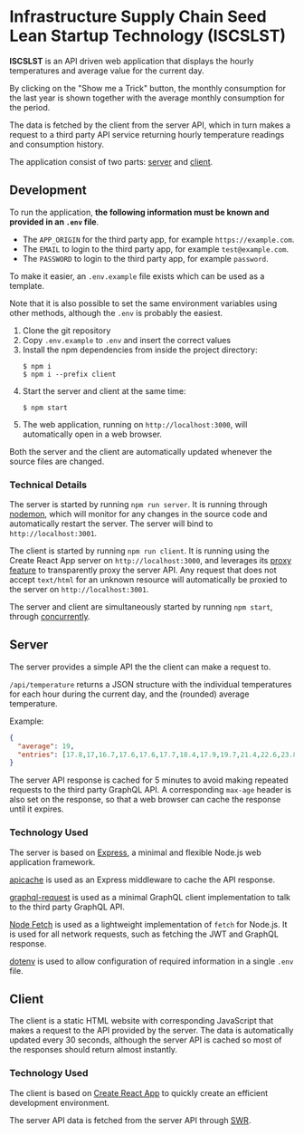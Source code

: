 # Infrastructure Supply Chain Seed Lean Startup Technology (ISCSLST)

**ISCSLST** is an API driven web application that displays the hourly temperatures and average value for the current day.

By clicking on the "Show me a Trick" button, the monthly consumption for the last year is shown together with the average monthly consumption for the period.

The data is fetched by the client from the server API, which in turn makes a request to a third party API service returning hourly temperature readings and consumption history.

The application consist of two parts: [server](#server) and [client](#client).

## Development

To run the application, **the following information must be known and provided in an `.env` file**.
- The `APP_ORIGIN` for the third party app, for example `https://example.com`.
- The `EMAIL` to login to the third party app, for example `test@example.com`.
- The `PASSWORD` to login to the third party app, for example `password`.

To make it easier, an `.env.example` file exists which can be used as a template.

Note that it is also possible to set the same environment variables using other methods, although the `.env` is probably the easiest.

1. Clone the git repository
2. Copy `.env.example` to `.env` and insert the correct values
3. Install the npm dependencies from inside the project directory:
    ```console
    $ npm i
    $ npm i --prefix client
    ```
4. Start the server and client at the same time:
    ```console
    $ npm start
    ```
5. The web application, running on `http://localhost:3000`, will automatically open in a web browser.

Both the server and the client are automatically updated whenever the source files are changed.

### Technical Details

The server is started by running `npm run server`. It is running through [nodemon](https://nodemon.io/), which will monitor for any changes in the source code and automatically restart the server. The server will bind to `http://localhost:3001`.

The client is started by running `npm run client`. It is running using the Create React App server on `http://localhost:3000`, and leverages its [proxy feature](https://create-react-app.dev/docs/proxying-api-requests-in-development/) to transparently proxy the server API. Any request that does not accept `text/html` for an unknown resource will automatically be proxied to the server on `http://localhost:3001`.

The server and client are simultaneously started by running `npm start`, through [concurrently](https://github.com/kimmobrunfeldt/concurrently#readme).

## Server

The server provides a simple API the the client can make a request to.

`/api/temperature` returns a JSON structure with the individual temperatures for each hour during the current day, and the (rounded) average temperature.

Example:
```json
{
  "average": 19,
  "entries": [17.8,17,16.7,17.6,17.6,17.7,18.4,17.9,19.7,21.4,22.6,23.8,23.8,23.7,24.1,20.2,18.2,18.3,18.7,17.8,18.5,18.5,17.8,17.6]
}
```

The server API response is cached for 5 minutes to avoid making repeated requests to the third party GraphQL API. A corresponding `max-age` header is also set on the response, so that a web browser can cache the response until it expires.

### Technology Used

The server is based on [Express](https://expressjs.com/), a minimal and flexible Node.js web application framework.

[apicache](https://github.com/kwhitley/apicache#readme) is used as an Express middleware to cache the API response.

[graphql-request](https://github.com/prisma-labs/graphql-request#readme) is used as a minimal GraphQL client implementation to talk to the third party GraphQL API.

[Node Fetch](https://github.com/node-fetch/node-fetch#readme) is used as a lightweight implementation of `fetch` for Node.js. It is used for all network requests, such as fetching the JWT and GraphQL response.

[dotenv](https://github.com/motdotla/dotenv#readme) is used to allow configuration of required information in a single `.env` file.
## Client

The client is a static HTML website with corresponding JavaScript that makes a request to the API provided by the server. The data is automatically updated every 30 seconds, although the server API is cached so most of the responses should return almost instantly.
### Technology Used

The client is based on [Create React App](https://reactjs.org/docs/create-a-new-react-app.html#create-react-app) to quickly create an efficient development environment.

The server API data is fetched from the server API through [SWR](https://github.com/vercel/swr).
